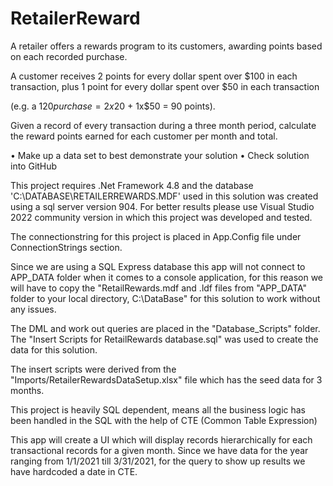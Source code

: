 # RetailerReward

A retailer offers a rewards program to its customers, awarding points based on each recorded purchase.

A customer receives 2 points for every dollar spent over $100 in each transaction, plus 1 point for every dollar spent over $50 in each transaction

(e.g. a $120 purchase = 2x$20 + 1x$50 = 90 points).

Given a record of every transaction during a three month period, calculate the reward points earned for each customer per month and total.

• Make up a data set to best demonstrate your solution
• Check solution into GitHub

This project requires .Net Framework 4.8 and the database 'C:\DATABASE\RETAILERREWARDS.MDF' used in this solution was created using a sql server version 904.  For better results please use Visual Studio 2022 community version in which this project was developed and tested.  

The connectionstring for this project is placed in App.Config file under ConnectionStrings section.

Since we are using a SQL Express database this app will not connect to APP_DATA folder when it comes to a console application, for this reason we will have to copy the "RetailRewards.mdf and .ldf files from "APP_DATA" folder to your local directory, C:\DataBase" for this solution to work without any issues.

The DML and work out queries are placed in the "Database_Scripts" folder.  The "Insert Scripts for RetailRewards database.sql" was used to create the data for this solution.

The insert scripts were derived from the "Imports/RetailerRewardsDataSetup.xlsx" file which has the seed data for 3 months.

This project is heavily SQL dependent, means all the business logic has been handled in the SQL with the help of CTE (Common Table Expression)

This app will create a UI which will display records hierarchically for each transactional records for a given month.  Since we have data for the year ranging from 1/1/2021 till 3/31/2021, for the query to show up results we have hardcoded a date in CTE.
